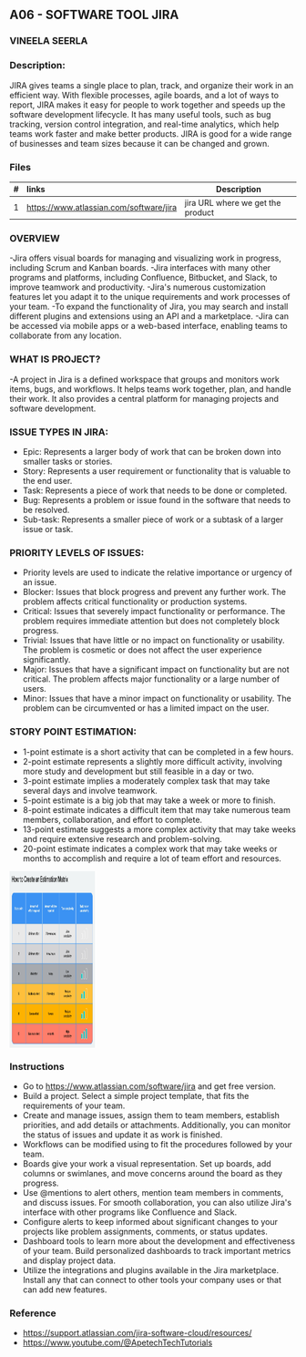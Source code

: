 ## A06 - SOFTWARE TOOL JIRA
### VINEELA SEERLA
### Description:

JIRA gives teams a single place to plan, track, and organize their work in an efficient way.
With flexible processes, agile boards, and a lot of ways to report, JIRA makes it easy for people to work together and speeds up the software development lifecycle.
It has many useful tools, such as bug tracking, version control integration, and real-time analytics, which help teams work faster and make better products.
JIRA is good for a wide range of businesses and team sizes because it can be changed and grown.



### Files

|   #   | links           | Description                                        |
| :---: | :--------------- | -------------------------------------------------- |
|   1   |https://www.atlassian.com/software/jira | jira URL where we get the product     |

### OVERVIEW

-Jira offers visual boards for managing and visualizing work in progress, including Scrum and Kanban boards.
-Jira interfaces with many other programs and platforms, including Confluence, Bitbucket, and Slack, to improve teamwork and productivity.
-Jira's numerous customization features let you adapt it to the unique requirements and work processes of your team.
-To expand the functionality of Jira, you may search and install different plugins and extensions using an API and a marketplace.
-Jira can be accessed via mobile apps or a web-based interface, enabling teams to collaborate from any location.

### WHAT IS PROJECT?
-A project in Jira is a defined workspace that groups and monitors work items, bugs, and workflows. It helps teams work together, plan, and handle their work. It also provides a central platform for managing projects and software development.

### ISSUE TYPES IN JIRA:
- Epic: Represents a larger body of work that can be broken down into smaller tasks or stories.
- Story: Represents a user requirement or functionality that is valuable to the end user.
- Task: Represents a piece of work that needs to be done or completed.
- Bug: Represents a problem or issue found in the software that needs to be resolved.
- Sub-task: Represents a smaller piece of work or a subtask of a larger issue or task.

### PRIORITY LEVELS OF ISSUES:
- Priority levels are used to indicate the relative importance or urgency of an issue.
- Blocker: Issues that block progress and prevent any further work. The problem affects critical functionality or production systems.
- Critical: Issues that severely impact functionality or performance. The problem requires immediate attention but does not completely block progress.
- Trivial: Issues that have little or no impact on functionality or usability. The problem is cosmetic or does not affect the user experience significantly.
- Major: Issues that have a significant impact on functionality but are not critical. The problem affects major functionality or a large number of users.
- Minor: Issues that have a minor impact on functionality or usability. The problem can be circumvented or has a limited impact on the user.

### STORY POINT ESTIMATION:
- 1-point estimate is a short activity that can be completed in a few hours.
- 2-point estimate represents a slightly more difficult activity, involving more study and development but still feasible in a day or two.
- 3-point estimate implies a moderately complex task that may take several days and involve teamwork.
- 5-point estimate is a big job that may take a week or more to finish.
- 8-point estimate indicates a difficult item that may take numerous team members, collaboration, and effort to complete.
- 13-point estimate suggests a more complex activity that may take weeks and require extensive research and problem-solving.
- 20-point estimate indicates a complex work that may take weeks or months to accomplish and require a lot of team effort and resources.

<img align="center" width="150" height="310" src="https://github.com/vineelajyothi1996/4883-Software-Tools-seerla/blob/main/Assignments/A06/STORY%20POINT%20ESTIMATE.png">

### Instructions
- Go to https://www.atlassian.com/software/jira and get free version.
- Build a project. Select a simple project template, that fits the requirements of your team.
- Create and manage issues, assign them to team members, establish priorities, and add details or attachments. Additionally, you can monitor the status of issues and update it as work is finished.
- Workflows can be modified using to fit the procedures followed by your team.
- Boards give your work a visual representation. Set up boards, add columns or swimlanes, and move concerns around the board as they progress.
- Use @mentions to alert others, mention team members in comments, and discuss issues. For smooth collaboration, you can also utilize Jira's interface with other programs like Confluence and Slack.
- Configure alerts to keep informed about significant changes to your projects like problem assignments, comments, or status updates.
- Dashboard tools to learn more about the development and effectiveness of your team. Build personalized dashboards to track important metrics and display project data.
- Utilize the integrations and plugins available in the Jira marketplace. Install any that can connect to other tools your company uses or that can add new features.


### Reference
- https://support.atlassian.com/jira-software-cloud/resources/
- https://www.youtube.com/@ApetechTechTutorials
